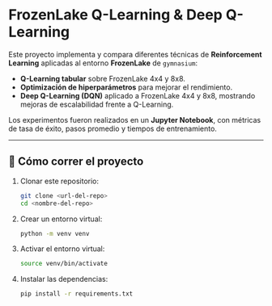 # FrozenLake Q-Learning & Deep Q-Learning

Este proyecto implementa y compara diferentes técnicas de **Reinforcement Learning** aplicadas al entorno **FrozenLake** de `gymnasium`:

- **Q-Learning tabular** sobre FrozenLake 4x4 y 8x8.  
- **Optimización de hiperparámetros** para mejorar el rendimiento.  
- **Deep Q-Learning (DQN)** aplicado a FrozenLake 4x4 y 8x8, mostrando mejoras de escalabilidad frente a Q-Learning.  

Los experimentos fueron realizados en un **Jupyter Notebook**, con métricas de tasa de éxito, pasos promedio y tiempos de entrenamiento.

---

## 🚀 Cómo correr el proyecto

1. Clonar este repositorio:
   ```bash
   git clone <url-del-repo>
   cd <nombre-del-repo>
   

2. Crear un entorno virtual:
   ```bash
   python -m venv venv

3. Activar el entorno virtual:
   ```bash
   source venv/bin/activate

4. Instalar las dependencias:
   ```bash
   pip install -r requirements.txt
